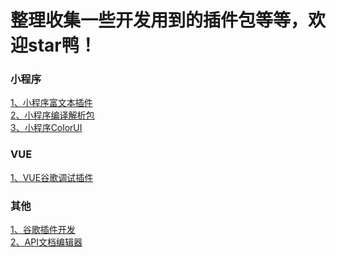 # 整理收集一些开发用到的插件包等等，欢迎star鸭！

### 小程序
[1、小程序富文本插件](https://gitee.com/qwqoffice/html2wxml)<br>
[2、小程序编译解析包](https://github.com/larack8/wxappUnpacker)<br>
[3、小程序ColorUI](https://github.com/weilanwl/ColorUI)<br>


### VUE
[1、VUE谷歌调试插件](https://github.com/vuejs/vue-devtools)<br>

### 其他<br>
[1、谷歌插件开发](https://github.com/sxei/chrome-plugin-demo)<br>
[2、API文档编辑器](https://github.com/swagger-api/swagger-editor/tree/2.x)
